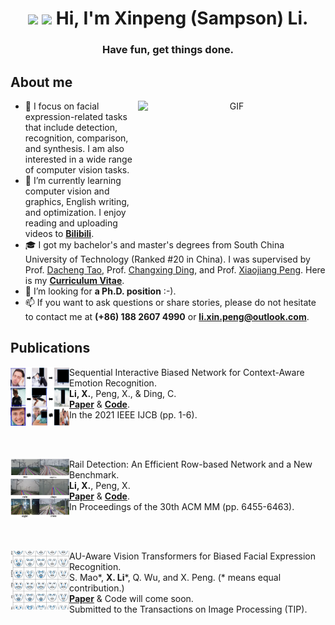 <h1 align="center"><img src="https://github.com/TheDudeThatCode/TheDudeThatCode/blob/master/Assets/Hi.gif" width="29px"> <img src="https://github.com/TheDudeThatCode/TheDudeThatCode/blob/master/Assets/Earth.gif" width="24px"> Hi, I'm Xinpeng (Sampson) Li.</h1>
<h3 align="center">Have fun, get things done. </h3>

## About me
<a target="_blank" align="center">
  <img align="right" top="500" height="200" width="300" alt="GIF" src="https://media.giphy.com/media/SWoSkN6DxTszqIKEqv/giphy.gif">
</a>

- 👀 I focus on facial expression-related tasks that include detection, recognition, comparison, and synthesis. I am also interested in a wide range of computer vision tasks.
- 🌱 I’m currently learning computer vision and graphics, English writing, and optimization. I enjoy reading and uploading videos to **[Bilibili](https://space.bilibili.com/111355637/)**. 
- 🎓 I got my bachelor's and master's degrees from South China University of Technology (Ranked #20 in China). I was supervised by Prof. [Dacheng Tao](https://scholar.google.com/citations?user=RwlJNLcAAAAJ&hl=zh-CN&oi=ao), Prof. [Changxing Ding](https://scholar.google.com/citations?user=8Z8jplgAAAAJ&hl=zh-CN&oi=ao), and Prof. [Xiaojiang Peng](https://scholar.google.com/citations?user=7oRD67kAAAAJ&hl=zh-CN&oi=ao). Here is my **[Curriculum Vitae](https://github.com/Sampson-Lee/Sampson-Lee/blob/main/CV_XinpengLi_2023.pdf)**.
- 💞️ I’m looking for **a Ph.D. position** :-).
- 📫 If you want to ask questions or share stories, please do not hesitate to contact me at **(+86) 188 2607 4990** or **li.xin.peng@outlook.com**.


## Publications

[<img align="left" height="94px" width="94px" alt="IJCB" src="https://github.com/Sampson-Lee/Sampson-Lee/blob/main/IJCB_2021_SCB_Net_logo.png"/>]()
Sequential Interactive Biased Network for Context-Aware Emotion Recognition. \
**Li, X.**, Peng, X., & Ding, C. \
[**Paper**](https://github.com/Sampson-Lee/Sampson-Lee/blob/main/IJCB_2021_SCB_Net.pdf) & [**Code**](https://github.com/Sampson-Lee/SIB-Net). \
In the 2021 IEEE IJCB (pp. 1-6).

<br/>
<br/>

[<img align="left" height="94px" width="94px" alt="ACMMM" src="https://github.com/Sampson-Lee/Sampson-Lee/blob/main/ACM_MM_2022_Rail_Detection_logo.png"/>]()
Rail Detection: An Efficient Row-based Network and a New Benchmark. \
**Li, X.**, Peng, X. \
[**Paper**](https://github.com/Sampson-Lee/Sampson-Lee/blob/main/ACM_MM_2022_Rail_Detection.pdf) & [**Code**](https://github.com/Sampson-Lee/Rail-Detection). \
In Proceedings of the 30th ACM MM (pp. 6455-6463).

<br/>
<br/>

[<img align="left" height="94px" width="94px" alt="TIP" src="https://github.com/Sampson-Lee/Sampson-Lee/blob/main/TIP_2022_AU_ViT_logo.png"/>]()
AU-Aware Vision Transformers for Biased Facial Expression Recognition. \
S. Mao\*, **X. Li**\*, Q. Wu, and X. Peng. (\* means equal contribution.)\
[**Paper**](https://github.com/Sampson-Lee/Sampson-Lee/blob/main/TIP_2022_AU_ViT.pdf) & Code will come soon. \
Submitted to the Transactions on Image Processing (TIP).

